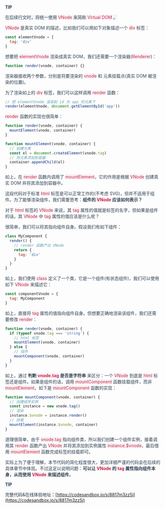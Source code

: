 **<font style="color:rgb(44, 62, 80);background-color:rgb(243, 245, 247);">TIP</font>**

<font style="color:rgb(44, 62, 80);background-color:rgb(243, 245, 247);">在后续行文时，将统一使用</font><font style="color:rgb(44, 62, 80);background-color:rgb(243, 245, 247);"> </font><font style="color:rgb(199, 37, 78);background-color:rgb(249, 242, 244);">VNode</font><font style="color:rgb(44, 62, 80);background-color:rgb(243, 245, 247);"> </font><font style="color:rgb(44, 62, 80);background-color:rgb(243, 245, 247);">来简称</font><font style="color:rgb(44, 62, 80);background-color:rgb(243, 245, 247);"> </font><font style="color:rgb(199, 37, 78);background-color:rgb(249, 242, 244);">Virtual DOM</font><font style="color:rgb(44, 62, 80);background-color:rgb(243, 245, 247);"> </font><font style="color:rgb(44, 62, 80);background-color:rgb(243, 245, 247);">。</font>

<font style="color:rgb(199, 37, 78);background-color:rgb(249, 242, 244);">VNode</font><font style="color:rgb(44, 62, 80);"> </font><font style="color:rgb(44, 62, 80);">是真实 DOM 的描述，比如我们可以用如下对象描述一个</font><font style="color:rgb(44, 62, 80);"> </font><font style="color:rgb(199, 37, 78);background-color:rgb(249, 242, 244);">div</font><font style="color:rgb(44, 62, 80);"> </font><font style="color:rgb(44, 62, 80);">标签：</font>

```javascript
const elementVnode = {
  tag: 'div'
}
```

<font style="color:rgb(44, 62, 80);">想要把</font><font style="color:rgb(44, 62, 80);"> </font><font style="color:rgb(199, 37, 78);background-color:rgb(249, 242, 244);">elementVnode</font><font style="color:rgb(44, 62, 80);"> </font><font style="color:rgb(44, 62, 80);">渲染成真实 DOM，我们还需要一个渲染器(</font><font style="color:rgb(199, 37, 78);background-color:rgb(249, 242, 244);">Renderer</font><font style="color:rgb(44, 62, 80);">)：</font>

```javascript
function render(vnode, container) {}
```

<font style="color:rgb(44, 62, 80);">渲染器接收两个参数，分别是将要渲染的</font><font style="color:rgb(44, 62, 80);"> </font><font style="color:rgb(199, 37, 78);background-color:rgb(249, 242, 244);">vnode</font><font style="color:rgb(44, 62, 80);"> </font><font style="color:rgb(44, 62, 80);">和 元素挂载点(真实 DOM 被渲染的位置)。</font>

<font style="color:rgb(44, 62, 80);">为了渲染如上的</font><font style="color:rgb(44, 62, 80);"> </font><font style="color:rgb(199, 37, 78);background-color:rgb(249, 242, 244);">div</font><font style="color:rgb(44, 62, 80);"> </font><font style="color:rgb(44, 62, 80);">标签，我们可以这样调用</font><font style="color:rgb(44, 62, 80);"> </font><font style="color:rgb(199, 37, 78);background-color:rgb(249, 242, 244);">render</font><font style="color:rgb(44, 62, 80);"> </font><font style="color:rgb(44, 62, 80);">函数：</font>

```javascript
// 把 elementVnode 渲染到 id 为 app 的元素下
render(elementVnode, document.getElementById('app'))
```

<font style="color:rgb(199, 37, 78);background-color:rgb(249, 242, 244);">render</font><font style="color:rgb(44, 62, 80);"> </font><font style="color:rgb(44, 62, 80);">函数的实现也很简单：</font>

```javascript
function render(vnode, container) {
  mountElement(vnode, container)
}

function mountElement(vnode, container) {
  // 创建元素
  const el = document.createElement(vnode.tag)
  // 将元素添加到容器
  container.appendChild(el)
}
```

<font style="color:rgb(44, 62, 80);">如上，在</font><font style="color:rgb(44, 62, 80);"> </font><font style="color:rgb(199, 37, 78);background-color:rgb(249, 242, 244);">render</font><font style="color:rgb(44, 62, 80);"> </font><font style="color:rgb(44, 62, 80);">函数内调用了</font><font style="color:rgb(44, 62, 80);"> </font><font style="color:rgb(199, 37, 78);background-color:rgb(249, 242, 244);">mountElement</font><font style="color:rgb(44, 62, 80);">，它的作用是根据</font><font style="color:rgb(44, 62, 80);"> </font><font style="color:rgb(199, 37, 78);background-color:rgb(249, 242, 244);">VNode</font><font style="color:rgb(44, 62, 80);"> </font><font style="color:rgb(44, 62, 80);">创建真实 DOM 并将其添加到容器中。</font>

<font style="color:rgb(44, 62, 80);">这段代码对于标准</font><font style="color:rgb(44, 62, 80);"> </font><font style="color:rgb(199, 37, 78);background-color:rgb(249, 242, 244);">html</font><font style="color:rgb(44, 62, 80);"> </font><font style="color:rgb(44, 62, 80);">标签是可以正常工作的(不考虑 SVG)，但并不适用于组件。为了能够渲染组件，我们需要思考：</font>**<font style="color:rgb(44, 62, 80);">组件的</font>****<font style="color:rgb(44, 62, 80);"> </font>****<font style="color:rgb(199, 37, 78);background-color:rgb(249, 242, 244);">VNode</font>****<font style="color:rgb(44, 62, 80);"> </font>****<font style="color:rgb(44, 62, 80);">应该如何表示？</font>**

<font style="color:rgb(44, 62, 80);">对于</font><font style="color:rgb(44, 62, 80);"> </font><font style="color:rgb(199, 37, 78);background-color:rgb(249, 242, 244);">html</font><font style="color:rgb(44, 62, 80);"> </font><font style="color:rgb(44, 62, 80);">标签的</font><font style="color:rgb(44, 62, 80);"> </font><font style="color:rgb(199, 37, 78);background-color:rgb(249, 242, 244);">VNode</font><font style="color:rgb(44, 62, 80);"> </font><font style="color:rgb(44, 62, 80);">来说，其</font><font style="color:rgb(44, 62, 80);"> </font><font style="color:rgb(199, 37, 78);background-color:rgb(249, 242, 244);">tag</font><font style="color:rgb(44, 62, 80);"> </font><font style="color:rgb(44, 62, 80);">属性的值就是标签的名字，但如果是组件的话，其</font><font style="color:rgb(44, 62, 80);"> </font><font style="color:rgb(199, 37, 78);background-color:rgb(249, 242, 244);">VNode</font><font style="color:rgb(44, 62, 80);"> </font><font style="color:rgb(44, 62, 80);">中</font><font style="color:rgb(44, 62, 80);"> </font><font style="color:rgb(199, 37, 78);background-color:rgb(249, 242, 244);">tag</font><font style="color:rgb(44, 62, 80);"> </font><font style="color:rgb(44, 62, 80);">属性的值应该是什么呢？</font>

<font style="color:rgb(44, 62, 80);">很简单，我们可以将其指向组件自身。假设我们有如下组件：</font>

```javascript
class MyComponent {
  render() {
    // render 函数产出 VNode
    return {
      tag: 'div'
    }
  }
}
```

<font style="color:rgb(44, 62, 80);">如上，我们使用</font><font style="color:rgb(44, 62, 80);"> </font><font style="color:rgb(199, 37, 78);background-color:rgb(249, 242, 244);">class</font><font style="color:rgb(44, 62, 80);"> </font><font style="color:rgb(44, 62, 80);">定义了一个类，它是一个组件(有状态组件)，我们可以使用如下</font><font style="color:rgb(44, 62, 80);"> </font><font style="color:rgb(199, 37, 78);background-color:rgb(249, 242, 244);">VNode</font><font style="color:rgb(44, 62, 80);"> </font><font style="color:rgb(44, 62, 80);">来描述它：</font>

```javascript
const componentVnode = {
  tag: MyComponent
}
```

<font style="color:rgb(44, 62, 80);">如上，直接将</font><font style="color:rgb(44, 62, 80);"> </font><font style="color:rgb(199, 37, 78);background-color:rgb(249, 242, 244);">tag</font><font style="color:rgb(44, 62, 80);"> </font><font style="color:rgb(44, 62, 80);">属性的值指向组件自身。但想要正确地渲染该组件，我们还需要修改</font><font style="color:rgb(44, 62, 80);"> </font><font style="color:rgb(199, 37, 78);background-color:rgb(249, 242, 244);">render</font><font style="color:rgb(44, 62, 80);">：</font>

```javascript
function render(vnode, container) {
  if (typeof vnode.tag === 'string') {
    // html 标签
    mountElement(vnode, container)
  } else {
    // 组件
    mountComponent(vnode, container)
  }
}
```

<font style="color:rgb(44, 62, 80);">如上，通过</font><font style="color:rgb(44, 62, 80);"> </font>**<font style="color:rgb(44, 62, 80);">判断</font>****<font style="color:rgb(44, 62, 80);"> </font>****<font style="color:rgb(199, 37, 78);background-color:rgb(249, 242, 244);">vnode.tag</font>****<font style="color:rgb(44, 62, 80);"> </font>****<font style="color:rgb(44, 62, 80);">是否是字符串</font>**<font style="color:rgb(44, 62, 80);"> </font><font style="color:rgb(44, 62, 80);">来区分：一个</font><font style="color:rgb(44, 62, 80);"> </font><font style="color:rgb(199, 37, 78);background-color:rgb(249, 242, 244);">VNode</font><font style="color:rgb(44, 62, 80);"> </font><font style="color:rgb(44, 62, 80);">到底是</font><font style="color:rgb(44, 62, 80);"> </font><font style="color:rgb(199, 37, 78);background-color:rgb(249, 242, 244);">html</font><font style="color:rgb(44, 62, 80);"> </font><font style="color:rgb(44, 62, 80);">标签还是组件。如果是组件的话，调用</font><font style="color:rgb(44, 62, 80);"> </font><font style="color:rgb(199, 37, 78);background-color:rgb(249, 242, 244);">mountComponent</font><font style="color:rgb(44, 62, 80);"> </font><font style="color:rgb(44, 62, 80);">函数挂载组件，而非</font><font style="color:rgb(44, 62, 80);"> </font><font style="color:rgb(199, 37, 78);background-color:rgb(249, 242, 244);">mountElement</font><font style="color:rgb(44, 62, 80);">，如下是</font><font style="color:rgb(44, 62, 80);"> </font><font style="color:rgb(199, 37, 78);background-color:rgb(249, 242, 244);">mountComponent</font><font style="color:rgb(44, 62, 80);"> </font><font style="color:rgb(44, 62, 80);">函数的实现：</font>

```javascript
function mountComponent(vnode, container) {
  // 创建组件实例
  const instance = new vnode.tag()
  // 渲染
  instance.$vnode = instance.render()
  // 挂载
  mountElement(instance.$vnode, container)
}
```

<font style="color:rgb(44, 62, 80);">道理很简单，由于</font><font style="color:rgb(44, 62, 80);"> </font><font style="color:rgb(199, 37, 78);background-color:rgb(249, 242, 244);">vnode.tag</font><font style="color:rgb(44, 62, 80);"> </font><font style="color:rgb(44, 62, 80);">指向组件类，所以我们创建一个组件实例，接着调用其</font><font style="color:rgb(44, 62, 80);"> </font><font style="color:rgb(199, 37, 78);background-color:rgb(249, 242, 244);">render</font><font style="color:rgb(44, 62, 80);"> </font><font style="color:rgb(44, 62, 80);">函数产出</font><font style="color:rgb(44, 62, 80);"> </font><font style="color:rgb(199, 37, 78);background-color:rgb(249, 242, 244);">VNode</font><font style="color:rgb(44, 62, 80);"> </font><font style="color:rgb(44, 62, 80);">并将其添加到实例属性</font><font style="color:rgb(44, 62, 80);"> </font><font style="color:rgb(199, 37, 78);background-color:rgb(249, 242, 244);">instance.$vnode</font><font style="color:rgb(44, 62, 80);">，最后借用</font><font style="color:rgb(44, 62, 80);"> </font><font style="color:rgb(199, 37, 78);background-color:rgb(249, 242, 244);">mountElement</font><font style="color:rgb(44, 62, 80);"> </font><font style="color:rgb(44, 62, 80);">函数完成标签的挂载即可。</font>

<font style="color:rgb(44, 62, 80);">实际上为了便于理解，本节代码的简化程度很大，更加详细严谨的代码会在后续的具体章节中体现。不过这足以说明问题：</font>**<font style="color:rgb(44, 62, 80);">可以让</font>****<font style="color:rgb(44, 62, 80);"> </font>****<font style="color:rgb(199, 37, 78);background-color:rgb(249, 242, 244);">VNode</font>****<font style="color:rgb(44, 62, 80);"> </font>****<font style="color:rgb(44, 62, 80);">的</font>****<font style="color:rgb(44, 62, 80);"> </font>****<font style="color:rgb(199, 37, 78);background-color:rgb(249, 242, 244);">tag</font>****<font style="color:rgb(44, 62, 80);"> </font>****<font style="color:rgb(44, 62, 80);">属性指向组件本身，从而使用</font>****<font style="color:rgb(44, 62, 80);"> </font>****<font style="color:rgb(199, 37, 78);background-color:rgb(249, 242, 244);">VNode</font>****<font style="color:rgb(44, 62, 80);"> </font>****<font style="color:rgb(44, 62, 80);">来描述组件</font>**<font style="color:rgb(44, 62, 80);">。</font>

**<font style="color:rgb(44, 62, 80);background-color:rgb(243, 245, 247);">TIP</font>**

<font style="color:rgb(44, 62, 80);background-color:rgb(243, 245, 247);">完整代码&在线体验地址：</font>[https://codesandbox.io/s/8817m3zz5j](https://codesandbox.io/s/8817m3zz5j)

